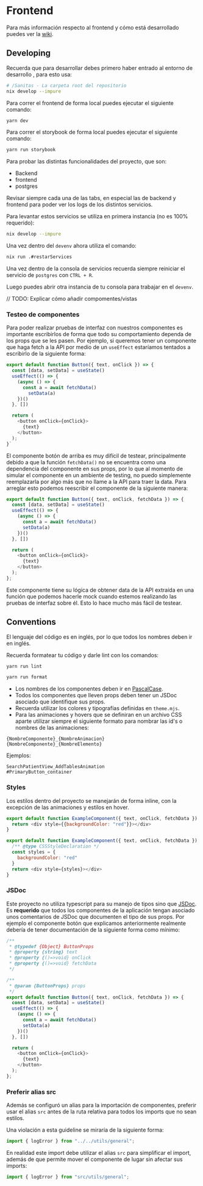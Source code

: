 # Frontend

Para más información respecto al frontend y cómo está desarrollado puedes ver la
[wiki](../wiki/mantenimiento/frontend/README.md).

## Developing

Recuerda que para desarrollar debes primero haber entrado al entorno de desarrollo
, para esto usa:

```bash
# /Sanitas - La carpeta root del repositorio
nix develop --impure
```

Para correr el frontend de forma local puedes ejecutar el siguiente comando:

```bash
yarn dev
```

Para correr el storybook de forma local puedes ejecutar el siguiente comando:

```bash
yarn run storybook
```

Para probar las distintas funcionalidades del proyecto, que son:

- Backend
- frontend
- postgres

Revisar siempre cada una de las tabs, en especial las de backend y frontend
para poder ver los logs de los distintos servicios.

Para levantar estos servicios se utiliza en primera instancia
(no es 100% requerido):

```bash
nix develop --impure
```

Una vez dentro del `devenv` ahora utiliza el comando:

```bash
nix run .#restarServices
```

Una vez dentro de la consola de servicios recuerda siempre reiniciar el
servicio de `postgres` con `CTRL + R`.

Luego puedes abrir otra instancia de tu consola para trabajar en el `devenv`.

// TODO: Explicar cómo añadir compomentes/vistas

### Testeo de componentes

Para poder realizar pruebas de interfaz con nuestros componentes es importante
escribirlos de forma que todo su comportamiento dependa de los props que se
les pasen. Por ejemplo, si queremos tener un componente que haga fetch a
la API por medio de un `useEffect` estaríamos tentados a escribirlo de
la siguiente forma:

```javascript
export default function Button({ text, onClick }) => {
  const [data, setData] = useState()
  useEffect(() => {
    (async () => {
      const a = await fetchData()
        setData(a)
    })()
  }, [])

  return (
    <button onClick={onClick}>
      {text}
    </button>
  );
}`
```

El componente botón de arriba es muy difícil de testear, principalmente debido
a que la función `fetchData()` no se encuentra como una dependencia del
componente en sus props, por lo que al momento de simular el componente en un
ambiente de testing, no puedo simplemente reemplazarla por algo más que no
llame a la API para traer la data. Para arreglar esto podemos reescribir el
componente de la siguiente manera:

```javascript
export default function Button({ text, onClick, fetchData }) => {
  const [data, setData] = useState()
  useEffect(() => {
    (async () => {
      const a = await fetchData()
      setData(a)
    })()
  }, [])

  return (
    <button onClick={onClick}>
      {text}
    </button>
  );
};
```

Este componente tiene su lógica de obtener data de la API extraída en una
función que podemos hacerle mock cuando estemos realizando las pruebas de
interfaz sobre él. Esto lo hace mucho más fácil de testear.

## Conventions

El lenguaje del código es en inglés, por lo que todos los nombres deben ir en inglés.

Recuerda formatear tu código y darle lint con los comandos:

```bash
yarn run lint
```

```bash
yarn run format
```

- Los nombres de los componentes deben ir en [PascalCase](https://www.theserverside.com/definition/Pascal-case).
- Todos los componentes que lleven props deben tener un JSDoc asociado que
  identifique sus props.
- Recuerda utilizar los colores y tipografías definidas en `theme.mjs`.
- Para las animaciones y hovers que se definiran en un archivo CSS aparte
  utilizar siempre el siguiente formato para nombrar las id's o nombres de las
  animaciones:

```text
{NombreComponente}_{NombreAnimacion}
{NombreComponente}_{NombreElemento}
```

Ejemplos:

```text
SearchPatientView_AddTablesAnimation
#PrimaryButton_container
```

### Styles

Los estilos dentro del proyecto se manejarán de forma inline, con la excepción
de las animaciones y estilos en hover.

```javascript
export default function ExampleComponent({ text, onClick, fetchData }) => {
  return <div style={{backgroundColor: "red"}}></div>
}

export default function ExampleComponent({ text, onClick, fetchData }) => {
  /** @type CSSStyleDeclaration */
  const styles = {
    backgroundColor: "red" 
  }
  return <div style={styles}></div>
}
```

### JSDoc

Este proyecto no utiliza typescript para su manejo de tipos sino que
[JSDoc](https://jsdoc.app/). Es **requerido** que todos los componentes de la
aplicación tengan asociado unos comentarios de JSDoc que documenten el tipo de
sus props. Por ejemplo el componente botón que explicamos anteriormente
realmente debería de tener documentación de la siguiente forma como mínimo:

```javascript
/**
 * @typedef {Object} ButtonProps
 * @property {string} text
 * @property {()=>void} onClick
 * @property {()=>void} fetchData
 */

/**
 * @param {ButtonProps} props
 */
export default function Button({ text, onClick, fetchData }) => {
  const [data, setData] = useState()
  useEffect(() => {
    (async () => {
      const a = await fetchData()
      setData(a)
    })()
  }, [])

  return (
    <button onClick={onClick}>
      {text}
    </button>
  );
};
```

### Preferir alias src

Además se configuró un alias para la importación de componentes, preferir usar
el alias `src` antes de la ruta relativa para todos los imports que no sean estilos.

Una violación a esta guideline se miraría de la siguiente forma:

```javascript
import { logError } from "../../utils/general";
```

En realidad este import debe utilizar el alias `src` para simplificar el import,
además de que permite mover el componente de lugar sin afectar sus imports:

```javascript
import { logError } from "src/utils/general";
```
